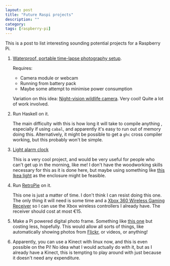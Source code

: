 ```yaml
---
layout: post
title: "Future Raspi projects"
description: ""
category: 
tags: [raspberry-pi]
---
```

This is a post to list interesting sounding potential projects for a 
Raspberry Pi.

1.  [Waterproof, portable time-lapse photography setup](http://www.instructables.com/id/Simple-timelapse-camera-using-Raspberry-Pi-and-a-c/).
    
    Requires:
    + Camera module or webcam
    + Running from battery pack
    + Maybe some attempt to minimise power consumption
    
    Variation on this idea: [Night-vision wildlife camera](http://www.rs-online.com/designspark/electronics/eng/blog/nocturnal-wildlife-watching-with-pi-noir).
    Very cool! Quite a lot of work involved.

2.  Run Haskell on it.

    The main difficulty with this is how long it will take to compile anything
    , especially if using `cabal`, and apparently it's easy to run out of
    memory doing this.
    Alternatively, it might be possible to get a `ghc` cross compiler working,
    but this probably won't be simple.

3.  [Light alarm clock](http://www.instructables.com/id/WeggUp-A-sleeping-cycle-and-light-alarm-clocke/)
    
    This is a very cool project, and would be very useful for people who can't
    get up in the morning, like me! I don't have the woodworking skills 
    necessary for this as it is done here, but maybe using something like 
    [this Ikea light](http://www.ikea.com/gb/en/catalog/products/10096375/)
    as the enclosure might be feasible.
    
4.  Run [RetroPie](http://blog.petrockblock.com/retropie/) on it.

    This one is just a matter of time. I don't think I can resist doing this
    one. The only thing it will need is some time and a 
    [Xbox 360 Wireless Gaming Receiver](http://www.amazon.it/s/ref=nb_sb_noss?__mk_it_IT=%C3%85M%C3%85%C5%BD%C3%95%C3%91&url=search-alias%3Daps&field-keywords=Xbox+360+Wireless+Gaming+Receiver+) so I can use the Xbox
    wireless controllers I already have. The receiver should cost at most €15.
    
5.  Make a Pi powered digital photo frame. Something like 
    [this one](http://www.instructables.com/id/How-to-Make-a-Raspberry-Pi-Media-Panel-fka-Digita/)
    but costing less, hopefully. This would allow all sorts of things, like
    automatically showing photos from [Flickr](flickr.com), or videos, or
    anything!
    
6.  Apparently, you can use a Kinect with linux now, and this is even possible
    on the Pi! No idea what I would actually do with it, but as I already have
    a Kinect, this is tempting to play around with just because it doesn't 
    need any expenditure.
